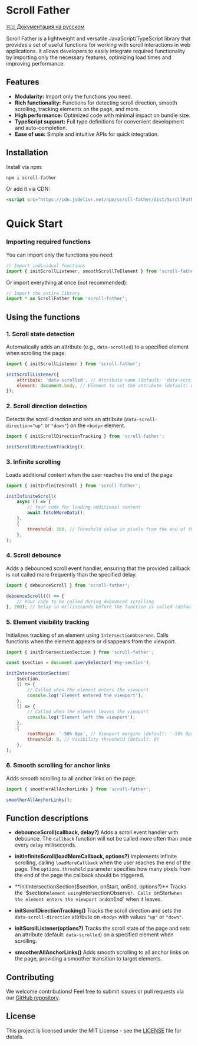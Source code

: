 # Scroll Father

[🇷🇺 Документация на русском](https://github.com/Poliklot/scroll-father/blob/master/README.md)

Scroll Father is a lightweight and versatile JavaScript/TypeScript library that provides a set of useful functions for
working with scroll interactions in web applications. It allows developers to easily integrate required functionality by
importing only the necessary features, optimizing load times and improving performance.

## Features

- **Modularity:** Import only the functions you need.
- **Rich functionality:** Functions for detecting scroll direction, smooth scrolling, tracking elements on the page, and
  more.
- **High performance:** Optimized code with minimal impact on bundle size.
- **TypeScript support:** Full type definitions for convenient development and auto-completion.
- **Ease of use:** Simple and intuitive APIs for quick integration.

## Installation

Install via npm:

```bash
npm i scroll-father
```

Or add it via CDN:

```html
<script src="https://cdn.jsdelivr.net/npm/scroll-father/dist/ScrollFather.min.js"></script>
```

# Quick Start

### Importing required functions

You can import only the functions you need:

```javascript
// Import individual functions
import { initScrollListener, smoothScrollToElement } from 'scroll-father';
```

Or import everything at once (not recommended):

```javascript
// Import the entire library
import * as ScrollFather from 'scroll-father';
```

## Using the functions

### 1. Scroll state detection

Automatically adds an attribute (e.g., `data-scrolled`) to a specified element when scrolling the page.

```javascript
import { initScrollListener } from 'scroll-father';

initScrollListener({
	attribute: 'data-scrolled', // Attribute name (default: 'data-scrolled')
	element: document.body, // Element to set the attribute (default: document.body)
});
```

### 2. Scroll direction detection

Detects the scroll direction and sets an attribute (`data-scroll-direction="up"` or `"down"`) on the `<body>` element.

```javascript
import { initScrollDirectionTracking } from 'scroll-father';

initScrollDirectionTracking();
```

### 3. Infinite scrolling

Loads additional content when the user reaches the end of the page.

```javascript
import { initInfiniteScroll } from 'scroll-father';

initInfiniteScroll(
	async () => {
		// Your code for loading additional content
		await fetchMoreData();
	},
	{
		threshold: 300, // Threshold value in pixels from the end of the page (default: 300)
	},
);
```

### 4. Scroll debounce

Adds a debounced scroll event handler, ensuring that the provided callback is not called more frequently than the
specified delay.

```javascript
import { debounceScroll } from 'scroll-father';

debounceScroll(() => {
	// Your code to be called during debounced scrolling
}, 200); // Delay in milliseconds before the function is called (default: 200)
```

### 5. Element visibility tracking

Initializes tracking of an element using `IntersectionObserver`. Calls functions when the element appears or disappears
from the viewport.

```javascript
import { initIntersectionSection } from 'scroll-father';

const $section = document.querySelector('#my-section');

initIntersectionSection(
	$section,
	() => {
		// Called when the element enters the viewport
		console.log('Element entered the viewport');
	},
	() => {
		// Called when the element leaves the viewport
		console.log('Element left the viewport');
	},
	{
		rootMargin: '-50% 0px', // Viewport margins (default: '-50% 0px')
		threshold: 0, // Visibility threshold (default: 0)
	},
);
```

### 6. Smooth scrolling for anchor links

Adds smooth scrolling to all anchor links on the page.

```javascript
import { smootherAllAnchorLinks } from 'scroll-father';

smootherAllAnchorLinks();
```

## Function descriptions

- **debounceScroll(callback, delay?)** Adds a scroll event handler with debounce. The `callback` function will not be
  called more often than once every `delay` milliseconds.

- **initInfiniteScroll(loadMoreCallback, options?)** Implements infinite scrolling, calling `loadMoreCallback` when the
  user reaches the end of the page. The `options.threshold` parameter specifies how many pixels from the end of the page
  the callback should be triggered.

- **initIntersectionSection($section, onStart, onEnd, options?)** Tracks the `$section` element using
  `IntersectionObserver`. Calls `onStart` when the element enters the viewport and `onEnd` when it leaves.

- **initScrollDirectionTracking()** Tracks the scroll direction and sets the `data-scroll-direction` attribute on
  `<body>` with values `"up"` or `"down"`.

- **initScrollListener(options?)** Tracks the scroll state of the page and sets an attribute (default: `data-scrolled`)
  on a specified element when scrolling.

- **smootherAllAnchorLinks()** Adds smooth scrolling to all anchor links on the page, providing a smoother transition to
  target elements.

## Contributing

We welcome contributions! Feel free to submit issues or pull requests via our
[GitHub repository](https://github.com/Poliklot/scroll-father).

## License

This project is licensed under the MIT License - see the
[LICENSE](https://github.com/Poliklot/scroll-father/blob/master/LICENSE) file for details.
